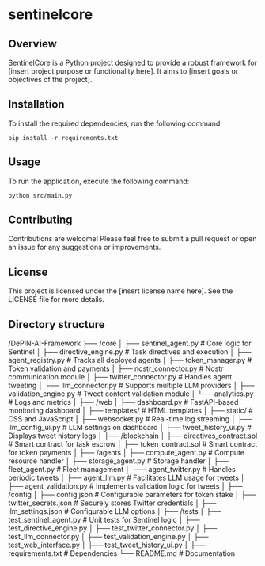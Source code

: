 # sentinelcore

## Overview
SentinelCore is a Python project designed to provide a robust framework for [insert project purpose or functionality here]. It aims to [insert goals or objectives of the project].

## Installation
To install the required dependencies, run the following command:

```
pip install -r requirements.txt
```

## Usage
To run the application, execute the following command:

```
python src/main.py
```

## Contributing
Contributions are welcome! Please feel free to submit a pull request or open an issue for any suggestions or improvements.

## License
This project is licensed under the [insert license name here]. See the LICENSE file for more details.

## Directory structure
/DePIN-AI-Framework
├── /core
│   ├── sentinel_agent.py       # Core logic for Sentinel
│   ├── directive_engine.py     # Task directives and execution
│   ├── agent_registry.py       # Tracks all deployed agents
│   ├── token_manager.py        # Token validation and payments
│   ├── nostr_connector.py      # Nostr communication module
│   ├── twitter_connector.py    # Handles agent tweeting
│   ├── llm_connector.py        # Supports multiple LLM providers
│   ├── validation_engine.py    # Tweet content validation module
│   └── analytics.py            # Logs and metrics
│
├── /web
│   ├── dashboard.py            # FastAPI-based monitoring dashboard
│   ├── templates/              # HTML templates
│   ├── static/                 # CSS and JavaScript
│   ├── websocket.py            # Real-time log streaming
│   ├── llm_config_ui.py        # LLM settings on dashboard
│   ├── tweet_history_ui.py     # Displays tweet history logs
│
├── /blockchain
│   ├── directives_contract.sol # Smart contract for task escrow
│   ├── token_contract.sol      # Smart contract for token payments
│
├── /agents
│   ├── compute_agent.py        # Compute resource handler
│   ├── storage_agent.py        # Storage handler
│   ├── fleet_agent.py          # Fleet management
│   ├── agent_twitter.py        # Handles periodic tweets
│   ├── agent_llm.py            # Facilitates LLM usage for tweets
│   ├── agent_validation.py     # Implements validation logic for tweets
│
├── /config
│   ├── config.json             # Configurable parameters for token stake
│   ├── twitter_secrets.json    # Securely stores Twitter credentials
│   ├── llm_settings.json       # Configurable LLM options
│
├── /tests
│   ├── test_sentinel_agent.py  # Unit tests for Sentinel logic
│   ├── test_directive_engine.py
│   ├── test_twitter_connector.py
│   ├── test_llm_connector.py
│   ├── test_validation_engine.py
│   ├── test_web_interface.py
│   ├── test_tweet_history_ui.py
│
├── requirements.txt            # Dependencies
└── README.md                   # Documentation
